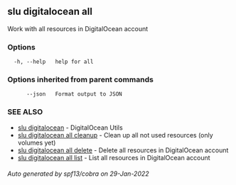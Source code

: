 ## slu digitalocean all

Work with all resources in DigitalOcean account

### Options

```
  -h, --help   help for all
```

### Options inherited from parent commands

```
      --json   Format output to JSON
```

### SEE ALSO

* [slu digitalocean](slu_digitalocean.md)	 - DigitalOcean Utils
* [slu digitalocean all cleanup](slu_digitalocean_all_cleanup.md)	 - Clean up all not used resources (only volumes yet)
* [slu digitalocean all delete](slu_digitalocean_all_delete.md)	 - Delete all resources in DigitalOcean account
* [slu digitalocean all list](slu_digitalocean_all_list.md)	 - List all resources in DigitalOcean account

###### Auto generated by spf13/cobra on 29-Jan-2022
